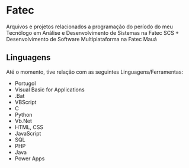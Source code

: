 # Fatec
Arquivos e projetos relacionados a programação do período do meu Tecnólogo em Análise e Desenvolvimento de Sistemas na Fatec SCS + Desenvolvimento de Software Multiplataforma na Fatec Mauá

## Linguagens
Até o momento, tive relação com as seguintes Linguagens/Ferramentas:
* Portugol
* Visual Basic for Applications
* .Bat
* VBScript
* C
* Python
* Vb.Net
* HTML, CSS
* JavaScript
* SQL
* PHP
* Java
* Power Apps


